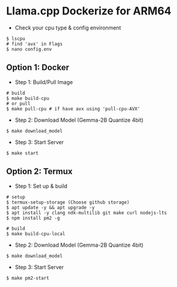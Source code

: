 # Llama.cpp Dockerize for ARM64

- Check your cpu type & config environment

```# command
$ lscpu
# find 'avx' in Flags
$ nano config.env
```


## Option 1: Docker
- Step 1: Build/Pull Image

```
# build
$ make build-cpu
# or pull
$ make pull-cpu # if have avx using 'pull-cpu-AVX'
```

- Step 2: Download Model (Gemma-2B Quantize 4bit)

```
$ make download_model
```

- Step 3: Start Server

```
$ make start
```

## Option 2: Termux

- Step 1: Set up & build

```
# setup
$ termux-setup-storage (Choose github storage)
$ apt update -y && apt upgrade -y
$ apt install -y clang ndk-multilib git make curl nodejs-lts
$ npm install pm2 -g

# build
$ make build-cpu-local
```

- Step 2: Download Model (Gemma-2B Quantize 4bit)

```
$ make download_model
```

- Step 3: Start Server

```
$ make pm2-start
```
